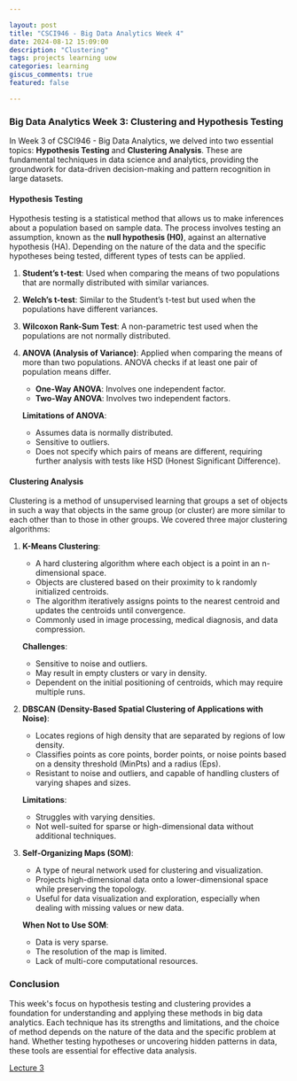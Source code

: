 ```yaml
---

layout: post  
title: "CSCI946 - Big Data Analytics Week 4"  
date: 2024-08-12 15:09:00  
description: "Clustering"  
tags: projects learning uow
categories: learning  
giscus_comments: true  
featured: false  

---
```



### Big Data Analytics Week 3: Clustering and Hypothesis Testing

In Week 3 of CSCI946 - Big Data Analytics, we delved into two essential topics: **Hypothesis Testing** and **Clustering Analysis**. These are fundamental techniques in data science and analytics, providing the groundwork for data-driven decision-making and pattern recognition in large datasets.

#### Hypothesis Testing

Hypothesis testing is a statistical method that allows us to make inferences about a population based on sample data. The process involves testing an assumption, known as the **null hypothesis (H0)**, against an alternative hypothesis (HA). Depending on the nature of the data and the specific hypotheses being tested, different types of tests can be applied.

1. **Student’s t-test**: Used when comparing the means of two populations that are normally distributed with similar variances.
   
2. **Welch’s t-test**: Similar to the Student’s t-test but used when the populations have different variances.
   
3. **Wilcoxon Rank-Sum Test**: A non-parametric test used when the populations are not normally distributed.
   
4. **ANOVA (Analysis of Variance)**: Applied when comparing the means of more than two populations. ANOVA checks if at least one pair of population means differ.

   - **One-Way ANOVA**: Involves one independent factor.
   - **Two-Way ANOVA**: Involves two independent factors.

   **Limitations of ANOVA**:
   - Assumes data is normally distributed.
   - Sensitive to outliers.
   - Does not specify which pairs of means are different, requiring further analysis with tests like HSD (Honest Significant Difference).

#### Clustering Analysis

Clustering is a method of unsupervised learning that groups a set of objects in such a way that objects in the same group (or cluster) are more similar to each other than to those in other groups. We covered three major clustering algorithms:

1. **K-Means Clustering**:
   - A hard clustering algorithm where each object is a point in an n-dimensional space.
   - Objects are clustered based on their proximity to k randomly initialized centroids.
   - The algorithm iteratively assigns points to the nearest centroid and updates the centroids until convergence.
   - Commonly used in image processing, medical diagnosis, and data compression.

   **Challenges**:
   - Sensitive to noise and outliers.
   - May result in empty clusters or vary in density.
   - Dependent on the initial positioning of centroids, which may require multiple runs.

2. **DBSCAN (Density-Based Spatial Clustering of Applications with Noise)**:
   - Locates regions of high density that are separated by regions of low density.
   - Classifies points as core points, border points, or noise points based on a density threshold (MinPts) and a radius (Eps).
   - Resistant to noise and outliers, and capable of handling clusters of varying shapes and sizes.
   
   **Limitations**:
   - Struggles with varying densities.
   - Not well-suited for sparse or high-dimensional data without additional techniques.

3. **Self-Organizing Maps (SOM)**:
   - A type of neural network used for clustering and visualization.
   - Projects high-dimensional data onto a lower-dimensional space while preserving the topology.
   - Useful for data visualization and exploration, especially when dealing with missing values or new data.

   **When Not to Use SOM**:
   - Data is very sparse.
   - The resolution of the map is limited.
   - Lack of multi-core computational resources.

### Conclusion

This week's focus on hypothesis testing and clustering provides a foundation for understanding and applying these methods in big data analytics. Each technique has its strengths and limitations, and the choice of method depends on the nature of the data and the specific problem at hand. Whether testing hypotheses or uncovering hidden patterns in data, these tools are essential for effective data analysis.


[Lecture 3](/assets/pdf/bigdata/w4-Clustering.pdf)